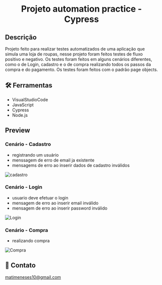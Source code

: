 <h1 align="center">
Projeto automation practice - Cypress
</h1>

## Descrição 

Projeto feito para realizar testes automatizados de uma aplicação que simula uma loja de roupas, nesse projeto foram feitos testes de fluxo positivo e negativo. Os testes foram feitos em alguns cenários diferentes, como o de Login, cadastro e o de compra realizando todos os passos da compra e do pagamento. Os testes foram feitos com o padrão page objects.

## 🛠 Ferramentas

* VisualStudioCode
* JavaScript
* Cypress
* Node.js

## Preview

### Cenário - Cadastro 

* registrando um usuário
* menssagem de erro de email ja existente
* mensagems de erro ao inserir dados de cadastro inválidos

![cadastro](../cypress/videos/cadastro.com-gif-maker-_3_.gif)

### Cenário - Login

* usuario deve efetuar o login
* mensagem de erro ao inserir email inválido
* mensagem de erro ao inserir password inválido

![Login](../cypress/videos/login.com-gif-maker-_4_.gif)

### Cenário - Compra

* realizando compra

![Compra](../cypress/videos/compra.com-gif-maker-_2_.gif)


## 🤝 Contato

matimeneses10@gmail.com


